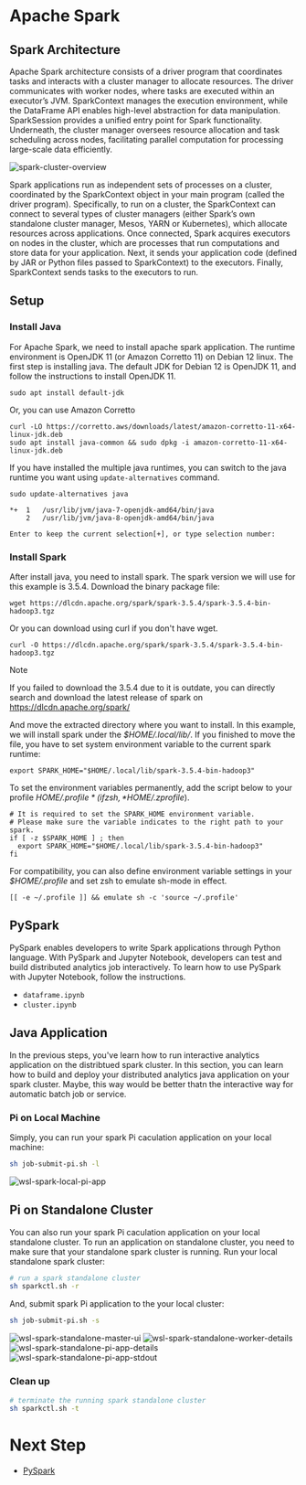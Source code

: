 # Apache Spark

## Spark Architecture
Apache Spark architecture consists of a driver program that coordinates tasks and interacts with a cluster manager to allocate resources. The driver communicates with worker nodes, where tasks are executed within an executor’s JVM. SparkContext manages the execution environment, while the DataFrame API enables high-level abstraction for data manipulation. SparkSession provides a unified entry point for Spark functionality. Underneath, the cluster manager oversees resource allocation and task scheduling across nodes, facilitating parallel computation for processing large-scale data efficiently.

![spark-cluster-overview](../../images/wsl-spark-cluster-overview.png)

Spark applications run as independent sets of processes on a cluster, coordinated by the SparkContext object in your main program (called the driver program). Specifically, to run on a cluster, the SparkContext can connect to several types of cluster managers (either Spark’s own standalone cluster manager, Mesos, YARN or Kubernetes), which allocate resources across applications. Once connected, Spark acquires executors on nodes in the cluster, which are processes that run computations and store data for your application. Next, it sends your application code (defined by JAR or Python files passed to SparkContext) to the executors. Finally, SparkContext sends tasks to the executors to run.

## Setup
### Install Java
For Apache Spark, we need to install apache spark application. The runtime environment is OpenJDK 11 (or Amazon Corretto 11) on Debian 12 linux. The first step is installing java. The default JDK for Debian 12 is OpenJDK 11, and follow the instructions to install OpenJDK 11.
```
sudo apt install default-jdk
```
Or, you can use Amazon Corretto
```
curl -LO https://corretto.aws/downloads/latest/amazon-corretto-11-x64-linux-jdk.deb
sudo apt install java-common && sudo dpkg -i amazon-corretto-11-x64-linux-jdk.deb
```

If you have installed the multiple java runtimes, you can switch to the java runtime you want using `update-alternatives` command.
```
sudo update-alternatives java

*+  1   /usr/lib/jvm/java-7-openjdk-amd64/bin/java
    2   /usr/lib/jvm/java-8-openjdk-amd64/bin/java

Enter to keep the current selection[+], or type selection number:
```

### Install Spark
After install java, you need to install spark. The spark version we will use for this example is 3.5.4. Download the binary package file:
```
wget https://dlcdn.apache.org/spark/spark-3.5.4/spark-3.5.4-bin-hadoop3.tgz
```
Or you can download using curl if you don't have wget.
```
curl -O https://dlcdn.apache.org/spark/spark-3.5.4/spark-3.5.4-bin-hadoop3.tgz
```
> [!NOTE]
> If you failed to download the 3.5.4 due to it is outdate, you can directly search and download the latest release of spark on https://dlcdn.apache.org/spark/

And move the extracted directory where you want to install. In this example, we will install spark under the *$HOME/.local/lib/*. If you finished to move the file, you have to set system environment variable to the current spark runtime:
```
export SPARK_HOME="$HOME/.local/lib/spark-3.5.4-bin-hadoop3"
```

To set the environment variables permanently, add the script below to your profile *$HOME/.profile* (if zsh, *$HOME/.zprofile*).
```
# It is required to set the SPARK_HOME environment variable.
# Please make sure the variable indicates to the right path to your spark.
if [ -z $SPARK_HOME ] ; then
  export SPARK_HOME="$HOME/.local/lib/spark-3.5.4-bin-hadoop3"
fi
```

For compatibility, you can also define environment variable settings in your *$HOME/.profile* and set zsh to emulate sh-mode in effect.
```
[[ -e ~/.profile ]] && emulate sh -c 'source ~/.profile'
```

## PySpark
PySpark enables developers to write Spark applications through Python language. With PySpark and Jupyter Notebook, developers can test and build distributed analytics job interactively. To learn how to use PySpark with Jupyter Notebook, follow the instructions.
- `dataframe.ipynb`
- `cluster.ipynb`

## Java Application
In the previous steps, you've learn how to run interactive analytics application on the distribtued spark cluster. In this section, you can learn how to build and deploy your distributed analytics java application on your spark cluster. Maybe, this way would be better thatn the interactive way for automatic batch job or service.

### Pi on Local Machine
Simply, you can run your spark Pi caculation application on your local machine:
```bash
sh job-submit-pi.sh -l
```

![wsl-spark-local-pi-app](../../images/wsl-spark-local-pi-app.png)

## Pi on Standalone Cluster
You can also run your spark Pi caculation application on your local standalone cluster. To run an application on standalone cluster, you need to make sure that your standalone spark cluster is running. Run your local standalone spark cluster:
```bash
# run a spark standalone cluster
sh sparkctl.sh -r
```

And, submit spark Pi application to the your local cluster:
```bash
sh job-submit-pi.sh -s
```

![wsl-spark-standalone-master-ui](../../images/wsl-spark-standalone-master-ui.png)
![wsl-spark-standalone-worker-details](../../images/wsl-spark-standalone-worker-details.png)
![wsl-spark-standalone-pi-app-details](../../images/wsl-spark-standalone-pi-app-details.png)
![wsl-spark-standalone-pi-app-stdout](../../images/wsl-spark-standalone-pi-app-stdout.png)

### Clean up
```bash
# terminate the running spark standalone cluster
sh sparkctl.sh -t
```

# Next Step
- [PySpark](../analytics-lab.md#pyspark)
